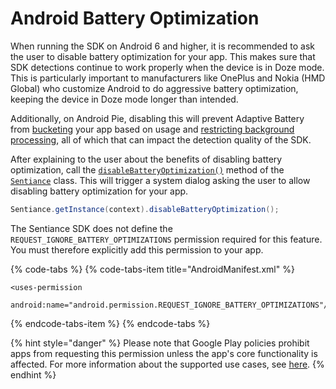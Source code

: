 # Android Battery Optimization

When running the SDK on Android 6 and higher, it is recommended to ask the user to disable battery optimization for your app. This makes sure that SDK detections continue to work properly when the device is in Doze mode. This is particularly important to manufacturers like OnePlus and Nokia \(HMD Global\) who customize Android to do aggressive battery optimization, keeping the device in Doze mode longer than intended.

Additionally, on Android Pie, disabling this will prevent Adaptive Battery from [bucketing](https://developer.android.com/about/versions/pie/power#buckets) your app based on usage and [restricting background processing](https://developer.android.com/reference/android/app/ActivityManager#isBackgroundRestricted%28%29), all of which that can impact the detection quality of the SDK.

After explaining to the user about the benefits of disabling battery optimization, call the [`disableBatteryOptimization()`](../../api-reference/android/sentiance.md#disablebatteryoptimization) method of the [`Sentiance`](../../api-reference/android/sentiance.md) class. This will trigger a system dialog asking the user to allow disabling battery optimization for your app.

```java
Sentiance.getInstance(context).disableBatteryOptimization();
```

The Sentiance SDK does not define the `REQUEST_IGNORE_BATTERY_OPTIMIZATIONS` permission required for this feature. You must therefore explicitly add this permission to your app.

{% code-tabs %}
{% code-tabs-item title="AndroidManifest.xml" %}
```markup
<uses-permission 
	android:name="android.permission.REQUEST_IGNORE_BATTERY_OPTIMIZATIONS"/>
```
{% endcode-tabs-item %}
{% endcode-tabs %}

{% hint style="danger" %}
Please note that Google Play policies prohibit apps from requesting this permission unless the app's core functionality is affected. For more information about the supported use cases, see [here](https://developer.android.com/training/monitoring-device-state/doze-standby#whitelisting-cases).
{% endhint %}



